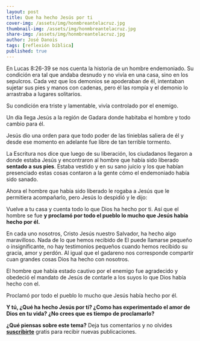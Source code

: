 ```yaml
---
layout: post
title: Que ha hecho Jesús por ti
cover-img: /assets/img/honmbreantelacruz.jpg
thumbnail-img: /assets/img/honmbreantelacruz.jpg
share-img: /assets/img/honmbreantelacruz.jpg
author: José Danois
tags: [reflexión bíblica] 
published: true
---
```

En Lucas 8:26-39 se nos cuenta la historia de un hombre endemoniado. Su condición era tal que andaba desnudo y no vivía en una casa, sino en los sepulcros. Cada vez que los demonios se apoderaban de él, intentaban sujetar sus pies y manos con cadenas, pero él las rompía y el demonio lo arrastraba a lugares solitarios.

Su condición era triste y lamentable, vivía controlado por el enemigo.

Un día llega Jesús a la región de Gadara donde habitaba el hombre y todo cambio para él.

Jesús dio una orden para que todo poder de las tinieblas saliera de él y desde ese momento en adelante fue libre de tan terrible tormento.

La Escritura nos dice que luego de su liberación, los ciudadanos llegaron a donde estaba Jesús y encontraron al hombre que había sido liberado **sentado a sus pies**. Estaba vestido y en su sano juicio y los que habían presenciado estas cosas contaron a la gente cómo el endemoniado había sido sanado.

Ahora el hombre que había sido liberado le rogaba a Jesús que le permitiera acompañarlo, pero Jesús lo despidió y le dijo:

Vuelve a tu casa y cuenta todo lo que Dios ha hecho por ti. Así que el hombre se fue **y proclamó por todo el pueblo lo mucho que Jesús había hecho por él.**

En cada uno nosotros, Cristo Jesús nuestro Salvador, ha hecho algo maravilloso. Nada de lo que hemos recibido de El puede llamarse pequeño o insignificante, no hay testimonios pequeños cuando hemos recibido su gracia, amor y perdón. Al igual que el gadareno nos corresponde compartir cuan grandes cosas Dios ha hecho con nosotros.

El hombre que había estado cautivo por el enemigo fue agradecido y obedeció el mandato de Jesús de contarle a los suyos lo que Dios había hecho con el.

Proclamó por todo el pueblo lo mucho que Jesús había hecho por él.

**Y tú, ¿Qué ha hecho Jesús por ti? ¿Como has experimentado el amor de Dios en tu vida? ¿No crees que es tiempo de proclamarlo?**

**¿Qué piensas sobre este tema?** Deja tus comentarios y no olvides **[suscribirte](https://www.feedio.co/@jdanois)** gratis para recibir nuevas publicaciones.
